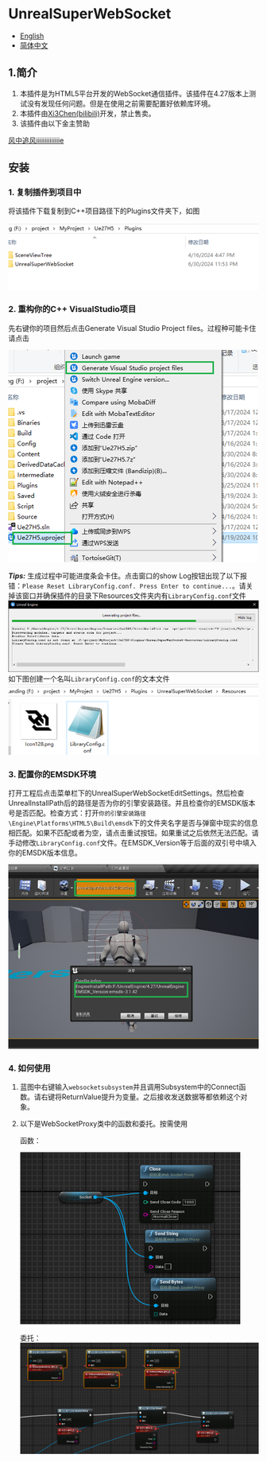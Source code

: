 # UnrealSuperWebSocket
-  [English](./READMEResource/README.en.md)
-  [简体中文](./READMEResource/README.zh_CH.md)
  
## 1.简介
1. 本插件是为HTML5平台开发的WebSocket通信插件。该插件在4.27版本上测试没有发现任何问题。但是在使用之前需要配置好依赖库环境。
2. 本插件由[Xi3Chen(bilibili)](https://space.bilibili.com/320495524?spm_id_from=333.1007.0.0)开发，禁止售卖。
3. 该插件由以下金主赞助
   
[风中追风iiiiiiiiiiiiiie](https://space.bilibili.com/25082692)

## 安装
### 1. 复制插件到项目中
将该插件下载复制到C++项目路径下的Plugins文件夹下，如图

![InstallPath](./READMEResource/InstallPath.png)
### 2. 重构你的C++ VisualStudio项目
先右键你的项目然后点击Generate Visual Studio Project files。过程种可能卡住请点击

   ![GenerateProject](./READMEResource/GenerateProject.png)

   ***Tips:*** 生成过程中可能进度条会卡住。点击窗口的show Log按钮出现了以下报错：`Please Reset LibraryConfig.conf. Press Enter to continue...`。请关掉该窗口并确保插件的目录下Resources文件夹内有`LibraryConfig.conf`文件
   ![NotFindLibraryConfig](/READMEResource/NotFindLibraryConfig.png)
   如下图创建一个名叫`LibraryConfig.conf`的文本文件
   ![LibraryConfigPath](./READMEResource/LibraryConfigPath.png)

### 3. 配置你的EMSDK环境

打开工程后点击菜单栏下的UnrealSuperWebSocketEditSettings。然后检查UnrealInstallPath后的路径是否为你的引擎安装路径。并且检查你的EMSDK版本号是否匹配。检查方式：打开`你的引擎安装路径\Engine\Platforms\HTML5\Build\emsdk`下的文件夹名字是否与弹窗中现实的信息相匹配。如果不匹配或者为空，请点击重试按钮。如果重试之后依然无法匹配。请手动修改`LibraryConfig.conf`文件。在EMSDK_Version等于后面的双引号中填入你的EMSDK版本信息。

![CheckYouEnv](./READMEResource/CheckYouEnv.png)
### 4. 如何使用
1. 蓝图中右键输入`websocketsubsystem`并且调用Subsystem中的Connect函数。请右键将ReturnValue提升为变量。之后接收发送数据等都依赖这个对象。
2. 以下是WebSocketProxy类中的函数和委托。按需使用

   函数：

   ![Func](./READMEResource/Functions.png)

   委托：
   ![Delegate](./READMEResource/Delegate.png)

